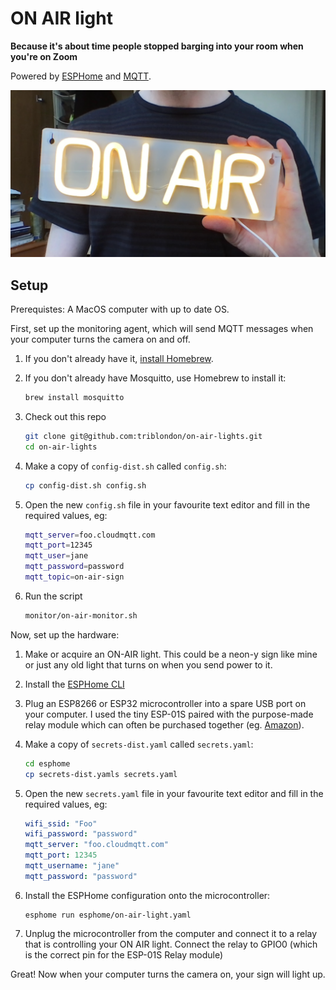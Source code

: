 # ON AIR light

**Because it's about time people stopped barging into your room when you're on Zoom**

Powered by [ESPHome](https://esphome.io/) and [MQTT](https://mqtt.org/).

![Photo of the sign working](pic.png)

## Setup

Prerequistes: A MacOS computer with up to date OS.

First, set up the monitoring agent, which will send MQTT messages when your computer turns the camera on and off.

1. If you don't already have it, [install Homebrew](https://brew.sh/).

1. If you don't already have Mosquitto, use Homebrew to install it:
    ```sh
    brew install mosquitto
    ```

1. Check out this repo
    ```sh
    git clone git@github.com:triblondon/on-air-lights.git
    cd on-air-lights
    ```

1. Make a copy of `config-dist.sh` called `config.sh`:
    ```sh
    cp config-dist.sh config.sh
    ```

1. Open the new `config.sh` file in your favourite text editor and fill in the required values, eg:
    ```sh
    mqtt_server=foo.cloudmqtt.com
    mqtt_port=12345
    mqtt_user=jane
    mqtt_password=password
    mqtt_topic=on-air-sign
    ```

1. Run the script
    ```sh
    monitor/on-air-monitor.sh
    ```

Now, set up the hardware:

1. Make or acquire an ON-AIR light.  This could be a neon-y sign like mine or just any old light that turns on when you send power to it.

1. Install the [ESPHome CLI](https://esphome.io/guides/getting_started_command_line.html)

1. Plug an ESP8266 or ESP32 microcontroller into a spare USB port on your computer.  I used the tiny ESP-01S paired with the purpose-made relay module which can often be purchased together (eg. [Amazon](https://www.amazon.co.uk/ESP8266-Appliance-Illuminator-Wireless-Transceiver/dp/B097BNMRY8)).

1. Make a copy of `secrets-dist.yaml` called `secrets.yaml`:
    ```sh
    cd esphome
    cp secrets-dist.yamls secrets.yaml
    ```

1. Open the new `secrets.yaml` file in your favourite text editor and fill in the required values, eg:
    ```yaml
    wifi_ssid: "Foo"
    wifi_password: "password"
    mqtt_server: "foo.cloudmqtt.com"
    mqtt_port: 12345
    mqtt_username: "jane"
    mqtt_password: "password"
    ```

1. Install the ESPHome configuration onto the microcontroller:
    ```
    esphome run esphome/on-air-light.yaml
    ```

1. Unplug the microcontroller from the computer and connect it to a relay that is controlling your ON AIR light.  Connect the relay to GPIO0 (which is the correct pin for the ESP-01S Relay module)

Great! Now when your computer turns the camera on, your sign will light up.